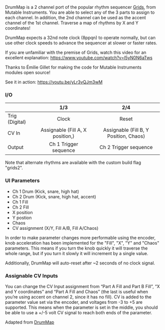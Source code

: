 DrumMap is a 2 channel port of the popular rhythm sequencer [Grids](https://mutable-instruments.net/modules/grids/), from Mutable Instruments. You are able to select any of the 3 parts to assign to each channel. In addition, the 2nd channel can be used as the accent channel of the 1st channel. Traverse a map of rhythms by X and Y coordinates!

DrumMap expects a 32nd note clock (8ppqn) to operate normally, but can use other clock speeds to advance the sequencer at slower or faster rates.

If you are unfamiliar with the premise of Grids, watch this video for an excellent explanation: https://www.youtube.com/watch?v=l5yN0N6aTws

Thanks to Émilie Gillet for making the code for Mutable Instruments modules open source!

See it in action: https://youtu.be/yLr3vQJm3wM

### I/O

|                |              1/3           |                   2/4                |
| -------------- |:---------------------------:|:-------------------------------------:|
| Trig (Digital) |  Clock   | Reset |
| CV In          | Assignable (Fill A, X position,) |      Assignable (Fill B, Y Position, Chaos)       |
| Output         |          Ch 1 Trigger sequence           |         Ch 2 Trigger sequence           |

Note that alternate rhythms are available with the custom build flag "grids2".

### UI Parameters
* Ch 1 Drum (Kick, snare, high hat)
* Ch 2 Drum (Kick, snare, high hat, accent)
* Ch 1 Fill
* Ch 2 Fill
* X position
* Y postion
* Chaos
* CV assignment (X/Y, Fill A/B, Fill A/Chaos)


In order to make parameter changes more performable using the encoder, knob acceleration has been implemented for the "Fill", "X", "Y" and "Chaos" parameters. This means if you turn the knob quickly it will traverse the whole range, but if you turn it slowly it will increment by a single value.

Additionally, DrumMap will auto-reset after ~2 seconds of no clock signal.


### Assignable CV Inputs
You can change the CV Input assignment from “Part A Fill and Part B Fill”, “X and Y coordinates” and “Part A Fill and Chaos” (the last is useful when you’re using accent on channel 2, since it has no fill). CV is added to the parameter value set via the encoder, and voltages from -3 to +5 are supported. This means when the parameter is set in the middle, you should be able to use a +/-5 volt CV signal to reach both ends of the parameter.

Adapted from [DrumMap](https://github.com/benirose/O_C-BenisphereSuite/wiki/DrumMap)

